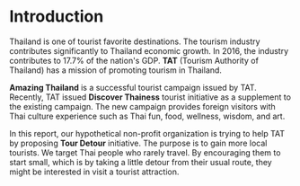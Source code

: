 # Introduction

Thailand is one of tourist favorite destinations.  The tourism industry contributes significantly to Thailand economic growth.  In 2016, the industry contributes to 17.7% of the nation's GDP.  **TAT** (Tourism Authority of Thailand) has a mission of promoting tourism in Thailand.  

**Amazing Thailand** is a successful tourist campaign issued by TAT.  Recently, TAT issued **Discover Thainess** tourist initiative as a supplement to the existing campaign.  The new campaign provides foreign visitors with Thai culture experience such as Thai fun, food, wellness, wisdom, and art.

In this report, our hypothetical non-profit organization is trying to help TAT by proposing **Tour Detour** initiative.  The purpose is to gain more local tourists.  We target Thai people who rarely travel.  By encouraging them to start small, which is by taking a little detour from their usual route, they might be interested in visit a tourist attraction.  
